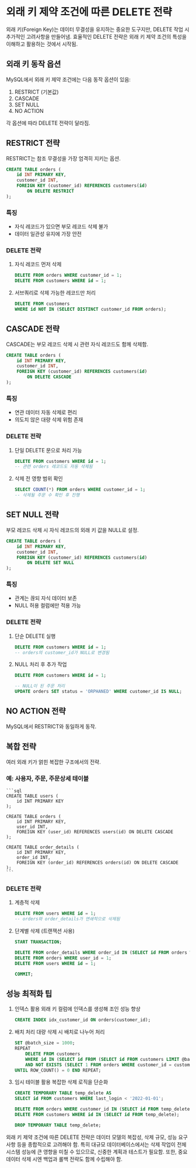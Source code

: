 # 외래 키 제약 조건에 따른 DELETE 전략

외래 키(Foreign Key)는 데이터 무결성을 유지하는 중요한 도구지만, DELETE 작업 시 추가적인 고려사항을 만들어냄. 효율적인 DELETE 전략은 외래 키 제약 조건의 특성을 이해하고 활용하는 것에서 시작됨.

## 외래 키 동작 옵션

MySQL에서 외래 키 제약 조건에는 다음 동작 옵션이 있음:

1. RESTRICT (기본값)
2. CASCADE
3. SET NULL
4. NO ACTION

각 옵션에 따라 DELETE 전략이 달라짐.

## RESTRICT 전략

RESTRICT는 참조 무결성을 가장 엄격히 지키는 옵션.

```sql
CREATE TABLE orders (
    id INT PRIMARY KEY,
    customer_id INT,
    FOREIGN KEY (customer_id) REFERENCES customers(id)
        ON DELETE RESTRICT
);
```

### 특징

- 자식 레코드가 있으면 부모 레코드 삭제 불가
- 데이터 일관성 유지에 가장 안전

### DELETE 전략

1. 자식 레코드 먼저 삭제

    ```sql
    DELETE FROM orders WHERE customer_id = 1;
    DELETE FROM customers WHERE id = 1;
    ```

2. 서브쿼리로 삭제 가능한 레코드만 처리

    ```sql
    DELETE FROM customers
    WHERE id NOT IN (SELECT DISTINCT customer_id FROM orders);
    ```

## CASCADE 전략

CASCADE는 부모 레코드 삭제 시 관련 자식 레코드도 함께 삭제함.

```sql
CREATE TABLE orders (
    id INT PRIMARY KEY,
    customer_id INT,
    FOREIGN KEY (customer_id) REFERENCES customers(id)
        ON DELETE CASCADE
);
```

### 특징

- 연관 데이터 자동 삭제로 편리
- 의도치 않은 대량 삭제 위험 존재

### DELETE 전략

1. 단일 DELETE 문으로 처리 가능

    ```sql
    DELETE FROM customers WHERE id = 1;
    -- 관련 orders 레코드도 자동 삭제됨
    ```

2. 삭제 전 영향 범위 확인

    ```sql
    SELECT COUNT(*) FROM orders WHERE customer_id = 1;
    -- 삭제될 주문 수 확인 후 진행
    ```

## SET NULL 전략

부모 레코드 삭제 시 자식 레코드의 외래 키 값을 NULL로 설정.

```sql
CREATE TABLE orders (
    id INT PRIMARY KEY,
    customer_id INT,
    FOREIGN KEY (customer_id) REFERENCES customers(id)
        ON DELETE SET NULL
);
```

### 특징

- 관계는 끊되 자식 데이터 보존
- NULL 허용 컬럼에만 적용 가능

### DELETE 전략

1. 단순 DELETE 실행

    ```sql
    DELETE FROM customers WHERE id = 1;
    -- orders의 customer_id가 NULL로 변경됨
    ```

2. NULL 처리 후 추가 작업

    ```sql
    DELETE FROM customers WHERE id = 1;

    -- NULL이 된 주문 처리
    UPDATE orders SET status = 'ORPHANED' WHERE customer_id IS NULL;
    ```

## NO ACTION 전략

MySQL에서 RESTRICT와 동일하게 동작.

## 복합 전략

여러 외래 키가 얽힌 복잡한 구조에서의 전략.

### 예: 사용자, 주문, 주문상세 테이블

    ```sql
    CREATE TABLE users (
        id INT PRIMARY KEY
    );

    CREATE TABLE orders (
        id INT PRIMARY KEY,
        user_id INT,
        FOREIGN KEY (user_id) REFERENCES users(id) ON DELETE CASCADE
    );

    CREATE TABLE order_details (
        id INT PRIMARY KEY,
        order_id INT,
        FOREIGN KEY (order_id) REFERENCES orders(id) ON DELETE CASCADE
    );
    ```

### DELETE 전략

1. 계층적 삭제

    ```sql
    DELETE FROM users WHERE id = 1;
    -- orders와 order_details가 연쇄적으로 삭제됨
    ```

2. 단계별 삭제 (트랜잭션 사용)

    ```sql
    START TRANSACTION;

    DELETE FROM order_details WHERE order_id IN (SELECT id FROM orders WHERE user_id = 1);
    DELETE FROM orders WHERE user_id = 1;
    DELETE FROM users WHERE id = 1;

    COMMIT;
    ```

## 성능 최적화 팁

1. 인덱스 활용
   외래 키 컬럼에 인덱스를 생성해 조인 성능 향상

    ```sql
    CREATE INDEX idx_customer_id ON orders(customer_id);
    ```

2. 배치 처리
   대량 삭제 시 배치로 나누어 처리

    ```sql
    SET @batch_size = 1000;
    REPEAT
        DELETE FROM customers
        WHERE id IN (SELECT id FROM (SELECT id FROM customers LIMIT @batch_size) AS temp)
        AND NOT EXISTS (SELECT 1 FROM orders WHERE customer_id = customers.id);
    UNTIL ROW_COUNT() = 0 END REPEAT;
    ```

3. 임시 테이블 활용
   복잡한 삭제 로직을 단순화

    ```sql
    CREATE TEMPORARY TABLE temp_delete AS
    SELECT id FROM customers WHERE last_login < '2022-01-01';

    DELETE FROM orders WHERE customer_id IN (SELECT id FROM temp_delete);
    DELETE FROM customers WHERE id IN (SELECT id FROM temp_delete);

    DROP TEMPORARY TABLE temp_delete;
    ```

외래 키 제약 조건에 따른 DELETE 전략은 데이터 모델의 복잡성, 삭제 규모, 성능 요구사항 등을 종합적으로 고려해야 함. 특히 대규모 데이터베이스에서는 삭제 작업이 전체 시스템 성능에 큰 영향을 미칠 수 있으므로, 신중한 계획과 테스트가 필요함. 또한, 중요 데이터 삭제 시엔 백업과 롤백 전략도 함께 수립해야 함.
